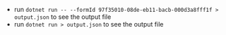 - run `dotnet run -- --formId 97f35010-08de-eb11-bacb-000d3a8fff1f > output.json` to see the output file
- run `dotnet run > output.json` to see the output file